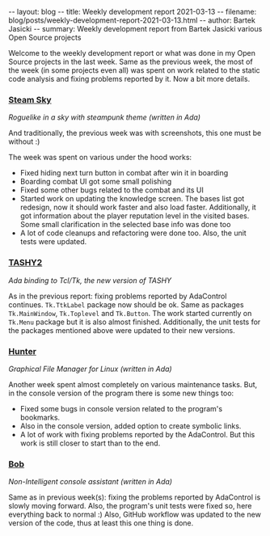-- layout: blog
-- title: Weekly development report 2021-03-13
-- filename: blog/posts/weekly-development-report-2021-03-13.html
-- author: Bartek Jasicki
-- summary: Weekly development report from Bartek Jasicki various Open Source projects

Welcome to the weekly development report or what was done in my Open Source
projects in the last week. Same as the previous week, the most of the week (in
some projects even all) was spent on work related to the static code analysis
and fixing problems reported by it. Now a bit more details.

### [Steam Sky](https://www.laeran.pl/repositories/steamsky)

*Roguelike in a sky with steampunk theme (written in Ada)*

And traditionally, the previous week was with screenshots, this one must be
without :)

The week was spent on various under the hood works:

* Fixed hiding next turn button in combat after win it in boarding
* Boarding combat UI got some small polishing
* Fixed some other bugs related to the combat and its UI
* Started work on updating the knowledge screen. The bases list got redesign,
now it should work faster and also load faster. Additionally, it got
information about the player reputation level in the visited bases. Some small
clarification in the selected base info was done too
* A lot of code cleanups and refactoring were done too. Also, the unit tests
were updated.

### [TASHY2](https://www.laeran.pl/repositories/tashy2)

*Ada binding to Tcl/Tk, the new version of TASHY*

As in the previous report: fixing problems reported by AdaControl continues.
`Tk.TtkLabel` package now should be ok. Same as packages `Tk.MainWindow`,
`Tk.Toplevel` and `Tk.Button`. The work started currently on `Tk.Menu` package
but it is also almost finished. Additionally, the unit tests for the packages
mentioned above were updated to their new versions.

### [Hunter](https://www.laeran.pl/repositories/hunter)

*Graphical File Manager for Linux (written in Ada)*

Another week spent almost completely on various maintenance tasks. But, in the
console version of the program there is some new things too:
* Fixed some bugs in console version related to the program's bookmarks.
* Also in the console version, added option to create symbolic links.
* A lot of work with fixing problems reported by the AdaControl. But this work
  is still closer to start than to the end.

### [Bob](https://www.laeran.pl/repositories/bob)

*Non-Intelligent console assistant (written in Ada)*

Same as in previous week(s): fixing the problems reported by AdaControl is
slowly moving forward. Also, the program's unit tests were fixed so, here
everything back to normal :) Also, GitHub workflow was updated to the new
version of the code, thus at least this one thing is done.
